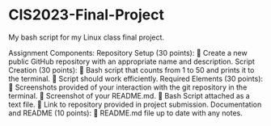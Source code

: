 # CIS2023-Final-Project
My bash script for my Linux class final project.

Assignment Components:
Repository Setup (30 points):
 Create a new public GitHub repository with an appropriate name and description.
Script Creation (30 points):
 Bash script that counts from 1 to 50 and prints it to the terminal.
 Script should work efficiently.
Required Elements (30 points):
 Screenshots provided of your interaction with the git repository in the terminal.
 Screenshot of your README.md.
 Bash Script attached as a text file.
 Link to repository provided in project submission.
Documentation and README (10 points):
 README.md file up to date with any notes.
